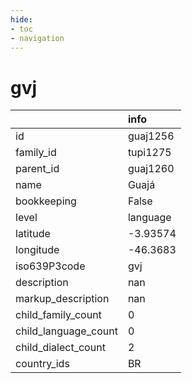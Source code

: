 ```yaml
---
hide:
- toc
- navigation
---
```

# gvj
|                      | info     |
|:---------------------|:---------|
| id                   | guaj1256 |
| family_id            | tupi1275 |
| parent_id            | guaj1260 |
| name                 | Guajá    |
| bookkeeping          | False    |
| level                | language |
| latitude             | -3.93574 |
| longitude            | -46.3683 |
| iso639P3code         | gvj      |
| description          | nan      |
| markup_description   | nan      |
| child_family_count   | 0        |
| child_language_count | 0        |
| child_dialect_count  | 2        |
| country_ids          | BR       |
